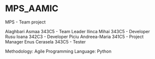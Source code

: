 # MPS_AAMIC
MPS - Team project

Alaghbari Asmaa 343C5 - Team Leader
Ilinca Mihai 343C5 - Developer
Rusu Ioana 342C3 - Developer
Piciu Andreea-Maria 341C5 - Project Manager
Enus Cerasela 343C5 - Tester

Methodology: Agile
Programming Language: Python
